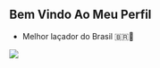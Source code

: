 ## Bem Vindo Ao Meu Perfil 

- Melhor laçador do Brasil 🇧🇷🐎
  
![](https://media1.tenor.com/m/qrnbc9aH-bAAAAAC/saturday-garfield.gif)
